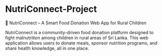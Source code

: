# NutriConnect-Project
🌱 NutriConnect – A Smart Food Donation Web App for Rural Children 

NutriConnect is a community-driven food donation platform designed to fight malnutrition among children in rural areas of Sri Lanka. This web application allows users to donate meals, sponsor nutrition programs, and share health knowledge, all in one place.
